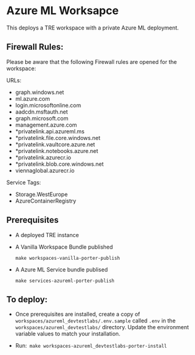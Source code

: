 # Azure ML Worksapce

This deploys a TRE workspace with a private Azure ML deployment. 

## Firewall Rules:
Please be aware that the following Firewall rules are opened for the workspace:

URLs: 
- graph.windows.net
- ml.azure.com
- login.microsoftonline.com
- aadcdn.msftauth.net
- graph.microsoft.com
- management.azure.com
- *privatelink.api.azureml.ms
- *privatelink.file.core.windows.net
- *privatelink.vaultcore.azure.net
- *privatelink.notebooks.azure.net
- *privatelink.azurecr.io
- *privatelink.blob.core.windows.net
- viennaglobal.azurecr.io

Service Tags: 
- Storage.WestEurope
- AzureContainerRegistry

## Prerequisites

- A deployed TRE instance

- A Vanilla Workspace Bundle published

    `make workspaces-vanilla-porter-publish`

- A Azure ML Service bundle publised

    `make services-azureml-porter-publish`

## To deploy:

- Once prerequisites are installed, create a copy of `workspaces/azureml_devtestlabs/.env.sample` called `.env` in the  `workspaces/azureml_devtestlabs/` directory. Update the environment variable values to match your installation.

- Run:` make workspaces-azureml_devtestlabs-porter-install`